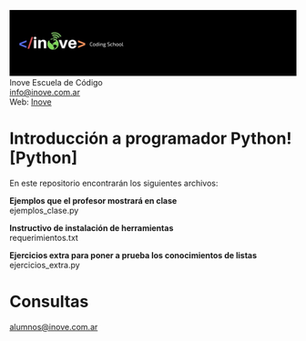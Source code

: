 ![Inove banner](/inove.jpg)
Inove Escuela de Código\
info@inove.com.ar\
Web: [Inove](http://inove.com.ar)

# Introducción a programador Python! [Python]
En este repositorio encontrarán los siguientes archivos:

__Ejemplos que el profesor mostrará en clase__\
ejemplos_clase.py

__Instructivo de instalación de herramientas__\
requerimientos.txt

__Ejercicios extra para poner a prueba los conocimientos de listas__\
ejercicios_extra.py

# Consultas
alumnos@inove.com.ar

